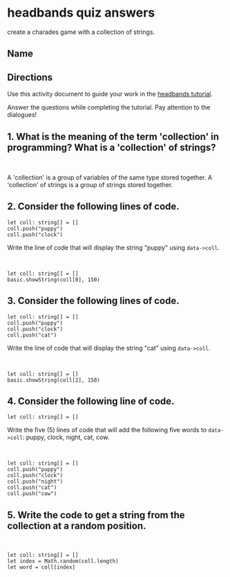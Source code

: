 # headbands quiz answers

create a charades game with a collection of strings.

## Name

## Directions

Use this activity document to guide your work in the [headbands tutorial](/lessons/headbands/activity).

Answer the questions while completing the tutorial. Pay attention to the dialogues!

## 1. What is the meaning of the term 'collection' in programming? What is a 'collection' of strings?

<br/>

A 'collection' is a group of variables of the same type stored together. A 'collection' of strings is a group of strings stored together.

## 2. Consider the following lines of code.

```blocks
let coll: string[] = []
coll.push("puppy")
coll.push("clock")
```

Write the line of code that will display the string "puppy" using `data->coll`.

<br/>

```blocks
let coll: string[] = []
basic.showString(coll[0], 150)
```

## 3. Consider the following lines of code.

```blocks
let coll: string[] = []
coll.push("puppy")
coll.push("clock")
coll.push("cat")
```

Write the line of code that will display the string "cat" using `data->coll`.

<br/>

```blocks
let coll: string[] = []
basic.showString(coll[2], 150)
```

## 4. Consider the following line of code.

```blocks
let coll: string[] = []
```

Write the five (5) lines of code that will add the following five words to `data->coll`: puppy, clock, night, cat, cow.

<br/>

```blocks
let coll: string[] = []
coll.push("puppy")
coll.push("clock")
coll.push("night")
coll.push("cat")
coll.push("cow")
```

## 5. Write the code to get a string from the collection at a random position.

<br/>

```blocks
let coll: string[] = []
let index = Math.random(coll.length)
let word = coll[index]
```

